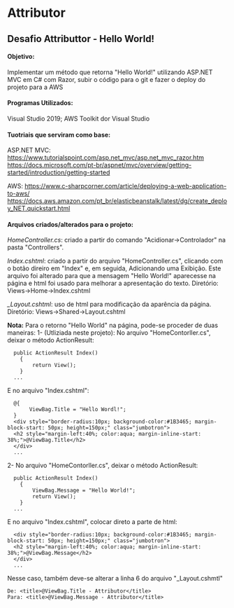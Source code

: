# Attributor
## Desafio Attributtor - Hello World!

#### Objetivo:
Implementar um método que retorna "Hello World!" utilizando ASP.NET MVC em C# com Razor, subir o código para o git e fazer o deploy do projeto para a AWS

#### Programas Utilizados:
Visual Studio 2019; 
AWS Toolkit dor Visual Studio

#### Tuotriais que serviram como base:
ASP.NET MVC:
https://www.tutorialspoint.com/asp.net_mvc/asp.net_mvc_razor.htm
https://docs.microsoft.com/pt-br/aspnet/mvc/overview/getting-started/introduction/getting-started

AWS:
https://www.c-sharpcorner.com/article/deploying-a-web-application-to-aws/
https://docs.aws.amazon.com/pt_br/elasticbeanstalk/latest/dg/create_deploy_NET.quickstart.html

#### Arquivos criados/alterados para o projeto:
  *HomeController.cs*: criado a partir do comando "Acidionar->Controlador" na pasta "Controllers".
  
  *Index.cshtml*: criado a partir do arquivo "HomeController.cs", clicando com o botão direiro em "Index" e, em seguida, Adicionando uma Exibição. Este arquivo foi alterado para que a mensagem "Hello World!" aparecesse na página e html foi usado para melhorar a apresentação do texto.
                  Diretório: Views->Home->Index.cshtml
  
  *_Layout.cshtml*: uso de html para modificação da aparência da página.
                    Diretório: Views->Shared->Layout.cshtml
  
  
  
**Nota:** Para o retorno "Hello World" na página, pode-se proceder de duas maneiras:
  1- (Utliziada neste projeto):
    No arquivo "HomeContorller.cs", deixar o método ActionResult:
      
      public ActionResult Index()
        {
            return View();
        }
      ...
   
   E no arquivo "Index.cshtml":
      
      @{
           ViewBag.Title = "Hello Wordl!";
      } 
      <div style="border-radius:10px; background-color:#1B3465; margin-block-start: 50px; height=150px;" class="jumbotron">
      <h2 style="margin-left:40%; color:aqua; margin-inline-start: 38%;">@ViewBag.Title</h2>
      </div>
      ...

   2- No arquivo "HomeContorller.cs", deixar o método ActionResult:
      
      public ActionResult Index()
        {
            ViewBag.Message = "Hello World!";
            return View();
        }
      ...
   
   E no arquivo "Index.cshtml", colocar direto a parte de html:
      
      <div style="border-radius:10px; background-color:#1B3465; margin-block-start: 50px; height=150px;" class="jumbotron">
      <h2 style="margin-left:40%; color:aqua; margin-inline-start: 38%;">@ViewBag.Message</h2>
      </div>
      ...
      
   Nesse caso, também deve-se alterar a linha 6 do arquivo "_Layout.cshmtl"
   
    De: <title>@ViewBag.Title - Attributor</title>
    Para: <title>@ViewBag.Message - Attributor</title>
   
   
     
